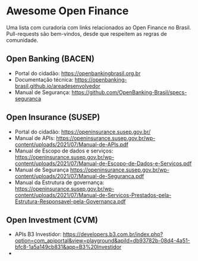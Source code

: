 # Awesome Open Finance

Uma lista com curadoria com links relacionados ao Open Finance no Brasil. Pull-requests são bem-vindos, desde que respeitem as regras de comunidade.

## Open Banking (BACEN)
- Portal do cidadão: https://openbankingbrasil.org.br
- Documentação técnica: https://openbanking-brasil.github.io/areadesenvolvedor
- Manual de Segurança: https://github.com/OpenBanking-Brasil/specs-seguranca

## Open Insurance (SUSEP)
- Portal do cidadão: https://openinsurance.susep.gov.br/
- Manual de APIs: https://openinsurance.susep.gov.br/wp-content/uploads/2021/07/Manual-de-APIs.pdf
- Manual de Escopo de dados e serviços: https://openinsurance.susep.gov.br/wp-content/uploads/2021/07/Manual-de-Escopo-de-Dados-e-Servicos.pdf
- Manual de Segurança https://openinsurance.susep.gov.br/wp-content/uploads/2021/07/Manual-de-Seguranca.pdf
- Manual da Estrutura de governança: https://openinsurance.susep.gov.br/wp-content/uploads/2021/07/Manual-de-Servicos-Prestados-pela-Estrutura-Responsavel-pela-Governanca.pdf

## Open Investment (CVM)
- APIs B3 Investidor: https://developers.b3.com.br/index.php?option=com_apiportal&view=playground&apiId=db93782b-08d4-4a51-bfc8-1a5a149cb831&app=B3%20Investidor
- 
